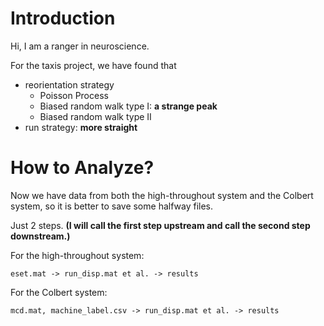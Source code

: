 # Introduction

Hi, I am a ranger in neuroscience.

For the taxis project, we have found that

* reorientation strategy
  * Poisson Process
  * Biased random walk type I: **a strange peak**
  * Biased random walk type II
* run strategy: **more straight**



# How to Analyze?

Now we have data from both the high-throughout system and the Colbert system, so it is better to save some halfway files.

Just 2 steps. **(I will call the first step upstream and call the second step downstream.)**

For the high-throughout system:

`eset.mat -> run_disp.mat et al. -> results`

For the Colbert system:

`mcd.mat, machine_label.csv -> run_disp.mat et al. -> results`